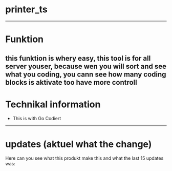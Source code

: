 # printer_ts
---
# Funktion
this funktion is whery easy, this tool is for all server youser, because wen you will sort and see what you coding, you cann see how many coding blocks is aktivate too have more controll 
---
# Technikal information
- This is with Go Codiert 
---
# updates (aktuel what the change)
Here can you see what this produkt make this and what the last 15 updates was:
